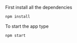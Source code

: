
First install all the dependencies
```sh
npm install
```

To start the app type
```sh
npm start
```

